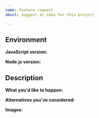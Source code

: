 ```yaml
---
name: Feature request
about: Suggest an idea for this project

---
```


## Environment

**JavaScript version:**

**Node.js version:**

## Description

**What you'd like to happen:** 

**Alternatives you've considered:** <!-- if available, else delete -->  

**Images:** <!-- if available, else delete -->  
